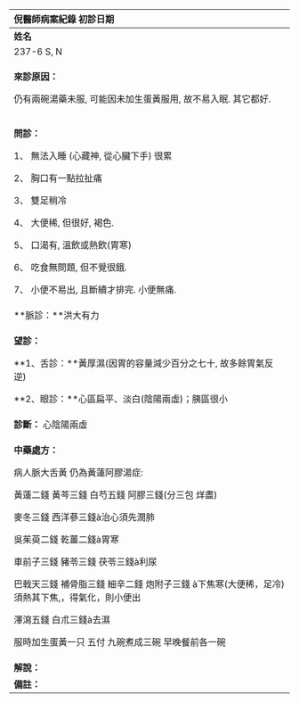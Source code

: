 ﻿|**倪醫師病案紀錄**     初診日期 |
| :- |
|**姓名**|**性別：**|**年齡及體型**|**來診日期：**|
|237-6 S, N |男|62歲，偏瘦|05/08/2008|
|<p>**來診原因：**</p><p>仍有兩碗湯藥未服, 可能因未加生蛋黃服用, 故不易入眠. 其它都好.</p>|
|<p>**問診：**</p><p>1、 無法入睡 (心藏神, 從心臟下手) 很累</p><p>2、 胸口有一點拉扯痛</p><p>3、 雙足稍冷</p><p>4、 大便稀, 但很好, 褐色.</p><p>5、 口渴有, 溫飲或熱飲(胃寒)</p><p>6、 吃食無問題, 但不覺很餓.</p><p>7、 小便不易出, 且斷續才排完. 小便無痛.</p>|
|**脈診：**洪大有力|
|<p>**望診：**</p><p>**1、舌診：**黃厚濕(因胃的容量減少百分之七十, 故多餘胃氣反逆)</p><p>**2、眼診：**心區扁平、淡白(陰陽兩虛)；胰區很小</p>|
|**診斷：** 心陰陽兩虛|
|<p>**中藥處方：**</p><p>病人脈大舌黃 仍為黃蓮阿膠湯症: </p><p>黃蓮二錢 黃芩三錢 白芍五錢 阿膠三錢(分三包 烊盡) </p><p>麥冬三錢 西洋蔘三錢à治心須先潤肺</p><p>吳茱萸二錢 乾薑二錢à胃寒</p><p>車前子三錢 豬苓三錢 茯苓三錢à利尿</p><p>巴戟天三錢 補骨脂三錢 細辛二錢 炮附子三錢 à下焦寒(大便稀，足冷)須熱其下焦,，得氣化，則小便出 </p><p>澤瀉五錢 白朮三錢à去濕</p><p>服時加生蛋黃一只 五付 九碗煮成三碗 早晚餐前各一碗</p>|
|**解說：** |
|**備註：**|

